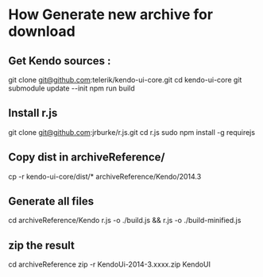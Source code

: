 # How Generate new archive for download

## Get Kendo sources :
git clone git@github.com:telerik/kendo-ui-core.git
cd kendo-ui-core
git submodule update --init
npm run build


## Install r.js
git clone git@github.com:jrburke/r.js.git
cd r.js
sudo npm install -g requirejs

## Copy dist in archiveReference/

cp -r kendo-ui-core/dist/* archiveReference/Kendo/2014.3

## Generate all files

cd archiveReference/Kendo
r.js -o ./build.js && r.js -o ./build-minified.js

## zip the result

cd archiveReference
zip -r KendoUi-2014-3.xxxx.zip  KendoUI